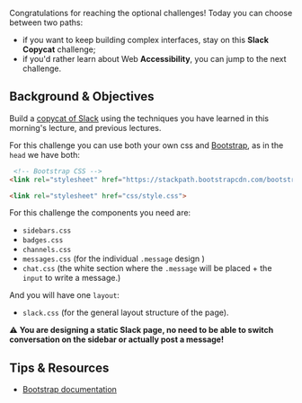 Congratulations for reaching the optional challenges! Today you can choose between two paths: 
- if you want to keep building complex interfaces, stay on this **Slack Copycat** challenge;
- if you'd rather learn about Web **Accessibility**, you can jump to the next challenge.

## Background & Objectives

Build a [copycat of Slack](https://lewagon.github.io/bootstrap-challenges/12-Slack/) using the techniques you have learned in this morning's lecture, and previous lectures.

For this challenge you can use both your own css and [Bootstrap](https://getbootstrap.com/), as in the `head` we have both:

```html
 <!-- Bootstrap CSS -->
<link rel="stylesheet" href="https://stackpath.bootstrapcdn.com/bootstrap/4.5.2/css/bootstrap.min.css">

<link rel="stylesheet" href="css/style.css">
```

For this challenge the components you need are:

- `sidebars.css`
- `badges.css`
- `channels.css`
- `messages.css` (for the individual `.message` design )
- `chat.css` (the white section where the `.message` will be placed + the `input` to write a message.)

And you will have one `layout`:

- `slack.css` (for the general layout structure of the page).

⚠️ **You are designing a static Slack page, no need to be able to switch conversation on the sidebar or actually post a message!**

## Tips & Resources

- [Bootstrap documentation](https://getbootstrap.com/)
